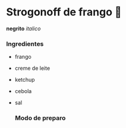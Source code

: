 # Strogonoff de frango :chicken:

**negrito**  _italico_

### Ingredientes

- frango

- creme de leite

- ketchup

- cebola

- sal

  ### Modo de preparo

  



